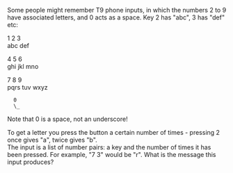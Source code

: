 Some people might remember T9 phone inputs, in which the numbers 2 to 9 have associated letters, and 0 acts as a space. Key 2 has "abc", 3 has "def" etc:  

  
  1   2   3  
     abc def  
  
  4   5   6  
 ghi jkl mno  
  
  7   8   9  
pqrs tuv wxyz  
       
      0  
      \_  

  
Note that 0 is a space, not an underscore!  
  
To get a letter you press the button a certain number of times - pressing 2 once gives "a", twice gives "b".  
The input is a list of number pairs: a key and the number of times it has been pressed. For example, "7 3" would be "r". What is the message this input produces?  
  
